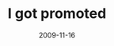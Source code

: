 ---
layout: base.njk
title : 'I got promoted' 
view_title : 'I got promoted' 
year : '2009' 
date : '2009-11-16' 
img_file : '/drawing/igotpromoted.png' 
html_file : 'igotpromoted' 
next_html : 'thereisapossibility.html' 
year_order : '261' 
permalink : "title/{{html_file}}.html"
---